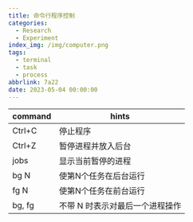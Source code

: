 ```yaml
---
title: 命令行程序控制
categories:
  - Research
  - Experiment
index_img: /img/computer.png
tags:
  - terminal
  - task
  - process
abbrlink: 7a22
date: 2023-05-04 00:00:00
---
```


|command|hints|
|---|---|
|Ctrl+C |停止程序|
|Ctrl+Z |暂停进程并放入后台|
|jobs |显示当前暂停的进程|
|bg N |使第N个任务在后台运行|
|fg N |使第N个任务在前台运行|
|bg, fg |不带 N 时表示对最后一个进程操作|


